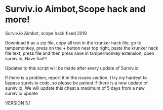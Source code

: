 # Surviv.io Aimbot,Scope hack and more!
Surviv.io Aimbot, scope hack fixed 2019

Download it as a zip file, copy all text in the krunker hack file, go to tampemonkey, press on the + button near top right, paste the krunker hack file text, press file and then press save in tampermonkey extension, open surviv.io, Have fun!!!

Updates to this script will be made after every update of Surviv.io

If there is a problem, report it in the issues section.
I try my hardest to bypass surviv.io code, so please be patient if there is a new update of surviv.io, We will update this cheat a maximum of 5 days from a new surviv.io update


VERSION 5.1
